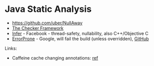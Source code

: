 # Java Static Analysis

* <https://github.com/uber/NullAway>
* [The Checker Framework](https://checkerframework.org/)
* [Infer](https://fbinfer.com/) - Facebook - thread-safety, nullability, also C++/Objective C
* [ErrorProne](https://errorprone.info/) - Google, will fail the build (unless overridden), [GitHub](https://github.com/google/error-prone)

Links:

* Caffeine cache changing annotations: [ref](https://github.com/ben-manes/caffeine/issues/242)